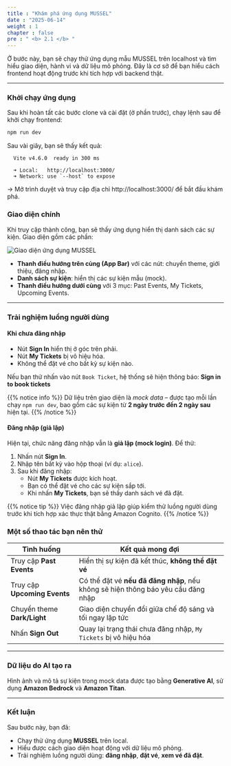 ```yaml
---
title : "Khám phá ứng dụng MUSSEL"
date : "2025-06-14"
weight : 1 
chapter : false
pre : " <b> 2.1 </b> "
---
```


Ở bước này, bạn sẽ chạy thử ứng dụng mẫu MUSSEL trên localhost và tìm hiểu giao diện, hành vi và dữ liệu mô phỏng. Đây là cơ sở để bạn hiểu cách frontend hoạt động trước khi tích hợp với backend thật.

---

### Khởi chạy ứng dụng

Sau khi hoàn tất các bước clone và cài đặt (ở phần trước), chạy lệnh sau để khởi chạy frontend:

```bash
npm run dev
```
Sau vài giây, bạn sẽ thấy kết quả:
```
  Vite v4.6.0  ready in 300 ms

  ➜ Local:   http://localhost:3000/
  ➜ Network: use `--host` to expose
```
→ Mở trình duyệt và truy cập địa chỉ http://localhost:3000/ để bắt đầu khám phá.

### Giao diện chính

Khi truy cập thành công, bạn sẽ thấy ứng dụng hiển thị danh sách các sự kiện. Giao diện gồm các phần:

![Giao diện ứng dụng MUSSEL](/images/2.prerequisite/front-end1.png)

- **Thanh điều hướng trên cùng (App Bar)** với các nút: chuyển theme, giới thiệu, đăng nhập.
- **Danh sách sự kiện**: hiển thị các sự kiện mẫu (mock).
- **Thanh điều hướng dưới cùng** với 3 mục: Past Events, My Tickets, Upcoming Events.

---

### Trải nghiệm luồng người dùng

#### Khi chưa đăng nhập

- Nút **Sign In** hiển thị ở góc trên phải.
- Nút **My Tickets** bị vô hiệu hóa.
- Không thể đặt vé cho bất kỳ sự kiện nào.

Nếu bạn thử nhấn vào nút `Book Ticket`, hệ thống sẽ hiện thông báo: **Sign in to book tickets**

{{% notice info %}}
Dữ liệu trên giao diện là *mock data* – được tạo mỗi lần chạy `npm run dev`, bao gồm các sự kiện từ **2 ngày trước đến 2 ngày sau** hiện tại.
{{% /notice %}}


#### Đăng nhập (giả lập)

Hiện tại, chức năng đăng nhập vẫn là **giả lập (mock login)**. Để thử:

1. Nhấn nút **Sign In**.
2. Nhập tên bất kỳ vào hộp thoại (ví dụ: `alice`).
3. Sau khi đăng nhập:
   - Nút **My Tickets** được kích hoạt.
   - Bạn có thể đặt vé cho các sự kiện sắp tới.
   - Khi nhấn **My Tickets**, bạn sẽ thấy danh sách vé đã đặt.

{{% notice tip %}}
Việc đăng nhập giả lập giúp kiểm thử luồng người dùng trước khi tích hợp xác thực thật bằng Amazon Cognito.
{{% /notice %}}


### Một số thao tác bạn nên thử

| Tình huống               | Kết quả mong đợi                                                                 |
|--------------------------|----------------------------------------------------------------------------------|
| Truy cập **Past Events** | Hiển thị sự kiện đã kết thúc, **không thể đặt vé**                              |
| Truy cập **Upcoming Events** | Có thể đặt vé **nếu đã đăng nhập**, nếu không sẽ hiện thông báo yêu cầu đăng nhập |
| Chuyển theme **Dark/Light** | Giao diện chuyển đổi giữa chế độ sáng và tối ngay lập tức                     |
| Nhấn **Sign Out**        | Quay lại trạng thái chưa đăng nhập, `My Tickets` bị vô hiệu hóa                 |


---
### Dữ liệu do AI tạo ra

Hình ảnh và mô tả sự kiện trong mock data được tạo bằng **Generative AI**, sử dụng **Amazon Bedrock** và **Amazon Titan**.

---
### Kết luận

Sau bước này, bạn đã:

- Chạy thử ứng dụng **MUSSEL** trên local.
- Hiểu được cách giao diện hoạt động với dữ liệu mô phỏng.
- Trải nghiệm luồng người dùng: **đăng nhập**, **đặt vé**, **xem vé đã đặt**.

